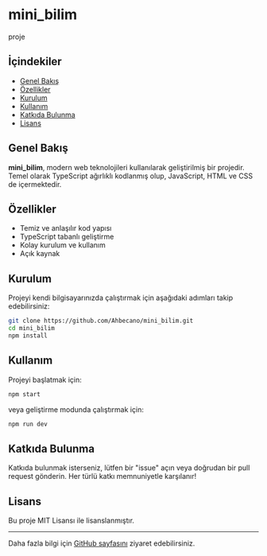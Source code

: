 # mini_bilim

proje

## İçindekiler

- [Genel Bakış](#genel-bakış)
- [Özellikler](#özellikler)
- [Kurulum](#kurulum)
- [Kullanım](#kullanım)
- [Katkıda Bulunma](#katkıda-bulunma)
- [Lisans](#lisans)

## Genel Bakış

**mini_bilim**, modern web teknolojileri kullanılarak geliştirilmiş bir projedir. Temel olarak TypeScript ağırlıklı kodlanmış olup, JavaScript, HTML ve CSS de içermektedir.

## Özellikler

- Temiz ve anlaşılır kod yapısı
- TypeScript tabanlı geliştirme
- Kolay kurulum ve kullanım
- Açık kaynak

## Kurulum

Projeyi kendi bilgisayarınızda çalıştırmak için aşağıdaki adımları takip edebilirsiniz:

```bash
git clone https://github.com/Ahbecano/mini_bilim.git
cd mini_bilim
npm install
```

## Kullanım

Projeyi başlatmak için:

```bash
npm start
```

veya geliştirme modunda çalıştırmak için:

```bash
npm run dev
```

## Katkıda Bulunma

Katkıda bulunmak isterseniz, lütfen bir "issue" açın veya doğrudan bir pull request gönderin. Her türlü katkı memnuniyetle karşılanır!

## Lisans

Bu proje MIT Lisansı ile lisanslanmıştır.

---

Daha fazla bilgi için [GitHub sayfasını](https://github.com/Ahbecano/mini_bilim) ziyaret edebilirsiniz.
